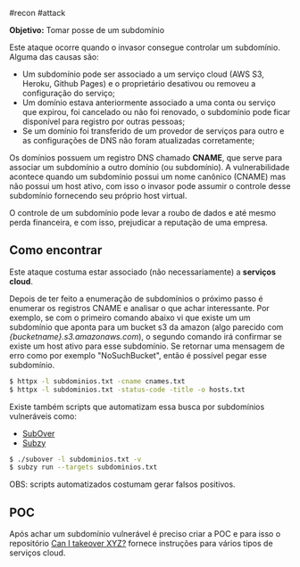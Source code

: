 #recon #attack 

**Objetivo:** Tomar posse de um subdomínio

Este ataque ocorre quando o invasor consegue controlar um subdomínio. Alguma das causas são:

- Um subdomínio pode ser associado a um serviço cloud (AWS S3, Heroku, Github Pages) e o proprietário desativou ou removeu a configuração do serviço;
- Um domínio estava anteriormente associado a uma conta ou serviço que expirou, foi cancelado ou não foi renovado, o subdomínio pode ficar disponível para registro por outras pessoas;
- Se um domínio foi transferido de um provedor de serviços para outro e as configurações de DNS não foram atualizadas corretamente;

Os domínios possuem um registro DNS chamado **CNAME**, que serve para associar um subdomínio a outro domínio (ou subdomínio). A vulnerabilidade acontece quando um subdomínio possui um nome canônico (CNAME) mas não possui um host ativo, com isso o invasor pode assumir o controle desse subdomínio fornecendo seu próprio host virtual.

O controle de um subdomínio pode levar a roubo de dados e até mesmo perda financeira, e com isso, prejudicar a reputação de uma empresa.

## Como encontrar

Este ataque costuma estar associado (não necessariamente) a **serviços cloud**.

Depois de ter feito a enumeração de subdomínios o próximo passo é enumerar os registros CNAME e analisar o que achar interessante. Por exemplo, se com o primeiro comando abaixo vi que existe um um subdomínio que aponta para um bucket s3 da amazon (algo parecido com *{bucketname}.s3.amazonaws.com*), o segundo comando irá confirmar se existe um host ativo para esse subdomínio. Se retornar uma mensagem de erro como por exemplo "NoSuchBucket", então é possível pegar esse subdomínio.

```sh
$ httpx -l subdominios.txt -cname cnames.txt
$ httpx -l subdominios.txt -status-code -title -o hosts.txt 
```

Existe também scripts que automatizam essa busca por subdomínios vulneráveis como:
- [SubOver](https://github.com/Ice3man543/SubOver)
- [Subzy](https://github.com/PentestPad/subzy)

```sh
$ ./subover -l subdominios.txt -v
$ subzy run --targets subdominios.txt
```

OBS: scripts automatizados costumam gerar falsos positivos.

## POC

Após achar um subdomínio vulnerável é preciso criar a POC e para isso o repositório [Can I takeover XYZ?](https://github.com/EdOverflow/can-i-take-over-xyz) fornece instruções para vários tipos de serviços cloud.